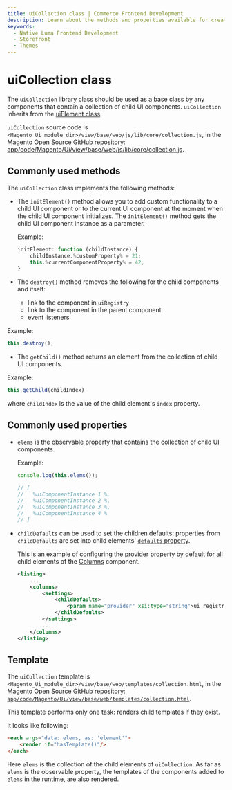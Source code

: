 ```yaml
---
title: uiCollection class | Commerce Frontend Development
description: Learn about the methods and properties available for creating a collection of Adobe Commerce and Magento Open Source child UI components.
keywords:
  - Native Luma Frontend Development
  - Storefront
  - Themes
---
```


# uiCollection class

The `uiCollection` library class should be used as a base class by any components that contain a collection of child UI components.  `uiCollection` inherits from the [uiElement class](element.md).

`uiCollection` source code is `<Magento_Ui_module_dir>/view/base/web/js/lib/core/collection.js`, in the Magento Open Source GitHub repository: [app/code/Magento/Ui/view/base/web/js/lib/core/collection.js](https://github.com/magento/magento2/blob/2.4/app/code/Magento/Ui/view/base/web/js/lib/core/collection.js).

## Commonly used methods

The `uiCollection` class implements the following methods:

*  The `initElement()` method allows you to add custom functionality to a child UI component or to the current UI component at the moment when the child UI component initializes. The `initElement()` method gets the child UI component instance as a parameter.

   Example:

   ```javascript
   initElement: function (childInstance) {
       childInstance.%customProperty% = 21;
       this.%currentComponentProperty% = 42;
   }
   ```

*  The `destroy()` method removes the following for the child components and itself:
   *  link to the component in `uiRegistry`
   *  link to the component in the parent component
   *  event listeners

  Example:

   ```javascript
   this.destroy();
   ```

*  The `getChild()` method returns an element from the collection of child UI components.

  Example:

   ```javascript
   this.getChild(childIndex)
   ```

   where `childIndex` is the value of the child element's `index` property.

## Commonly used properties

*  `elems` is the observable property that contains the collection of child UI components.

   Example:

   ```javascript
   console.log(this.elems());

   // [
   //   %uiComponentInstance 1 %,
   //   %uiComponentInstance 2 %,
   //   %uiComponentInstance 3 %,
   //   %uiComponentInstance 4 %
   // ]
   ```

*  `childDefaults` can be used to set the children defaults: properties from `childDefaults` are set into child elements' [`defaults` property](class.md#commonly-used-properties).

   This is an example of configuring the provider property by default for all child elements of the [Columns](../components/columns.md) component.

   ```xml
   <listing>
       ...
       <columns>
           <settings>
               <childDefaults>
                   <param name="provider" xsi:type="string">ui_registry.path.to.provider.component</param>
               </childDefaults>
           </settings>
           ...
       </columns>
   </listing>
   ```

## Template

The `uiCollection` template is `<Magento_Ui_module_dir>/view/base/web/templates/collection.html`, in the Magento Open Source GitHub repository: [`app/code/Magento/Ui/view/base/web/templates/collection.html`](https://github.com/magento/magento2/blob/2.4/app/code/Magento/Ui/view/base/web/templates/collection.html).

This template performs only one task: renders child templates if they exist.

It looks like following:

```html
<each args="data: elems, as: 'element'">
    <render if="hasTemplate()"/>
</each>
```

 Here `elems` is the collection of the child elements of `uiCollection`. As far as `elems` is the observable property, the templates of the components added to `elems` in the runtime, are also rendered.
